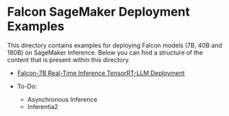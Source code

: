 # Falcon SageMaker Deployment Examples
This directory contains examples for deploying Falcon models (7B, 40B and 180B) on SageMaker Inference. Below you can find a structure of the content that is present within this directory.

- [Falcon-7B Real-Time Inference TensorRT-LLM Deployment](https://github.com/aws-samples/sagemaker-genai-hosting-examples/blob/main/Falcon/Falcon-7B/falcon-7b-trt-llm.ipynb)

- To-Do:
    - Asynchronous Inference
    - Inferentia2
